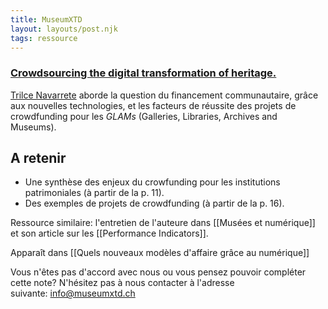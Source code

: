 ```yaml
---
title: MuseumXTD
layout: layouts/post.njk
tags: ressource
---
```

### [Crowdsourcing the digital transformation of heritage.](https://repub.eur.nl/pub/133477)
[Trilce Navarrete](https://trilcenavarrete.com/) aborde la question du financement communautaire, grâce aux nouvelles technologies, et les facteurs de réussite des projets de crowdfunding pour les *GLAMs* (Galleries, Libraries, Archives and Museums). 

## A retenir
- Une synthèse des enjeux du crowfunding pour les institutions patrimoniales (à partir de la p. 11). 
- Des exemples de projets de crowdfunding (à partir de la p. 16). 

  
 Ressource similaire: l'entretien de l'auteure dans [[Musées et numérique]] et son article sur les [[Performance Indicators]]. 


Apparaît dans [[Quels nouveaux modèles d'affaire grâce au numérique]]

Vous n'êtes pas d'accord avec nous ou vous pensez pouvoir compléter cette note? N'hésitez pas à nous contacter à l'adresse suivante: [info@museumxtd.ch](mailto:info@museumxtd.ch)
